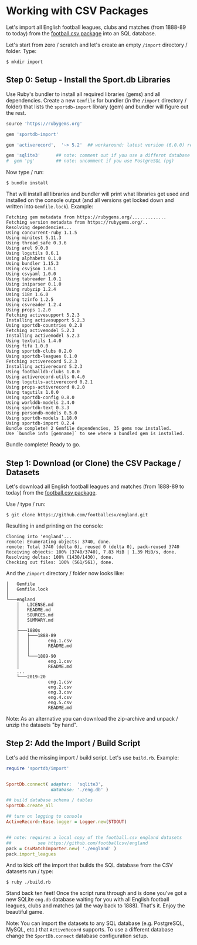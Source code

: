 # Working with CSV Packages


Let's import all English football leagues, clubs and matches (from 1888-89 to today)
from the [football.csv package](https://github.com/footballcsv/england) into an SQL database.

Let's start from zero / scratch and let's
create an empty `/import` directory / folder. Type:

```
$ mkdir import
```

## Step 0:   Setup - Install the Sport.db Libraries

Use Ruby's bundler to install all required libraries (gems)
and all dependencies.
Create a new `Gemfile` for bundler (in the `/import` directory / folder)
that lists the `sportdb-import` library (gem)
and bundler will figure out the rest.

``` ruby
source 'https://rubygems.org'

gem 'sportdb-import'

gem 'activerecord',  '~> 5.2'  ## workaround: latest version (6.0.0) requires ruby 2.4.4+

gem 'sqlite3'      ## note: comment out if you use a differnt database
#  gem 'pg'        ## note: uncomment if you use PostgreSQL (pg) 
```

Now type / run:

```
$ bundle install
```

That will install all libraries and
bundler will print what libraries get used and installed on the console output
(and all versions get locked down and written into `Gemfile.lock`).
Example:

```
Fetching gem metadata from https://rubygems.org/.............
Fetching version metadata from https://rubygems.org/..
Resolving dependencies...
Using concurrent-ruby 1.1.5
Using minitest 5.11.3
Using thread_safe 0.3.6
Using arel 9.0.0
Using logutils 0.6.1
Using alphabets 0.1.0
Using bundler 1.15.3
Using csvjson 1.0.1
Using csvyaml 1.0.0
Using tabreader 1.0.1
Using iniparser 0.1.0
Using rubyzip 1.2.4
Using i18n 1.6.0
Using tzinfo 1.2.5
Using csvreader 1.2.4
Using props 1.2.0
Fetching activesupport 5.2.3
Installing activesupport 5.2.3
Using sportdb-countries 0.2.0
Fetching activemodel 5.2.3
Installing activemodel 5.2.3
Using textutils 1.4.0
Using fifa 1.0.0
Using sportdb-clubs 0.2.0
Using sportdb-leagues 0.1.0
Fetching activerecord 5.2.3
Installing activerecord 5.2.3
Using footballdb-clubs 1.0.0
Using activerecord-utils 0.4.0
Using logutils-activerecord 0.2.1
Using props-activerecord 0.2.0
Using tagutils 1.0.0
Using sportdb-config 0.8.0
Using worlddb-models 2.4.0
Using sportdb-text 0.3.3
Using persondb-models 0.5.0
Using sportdb-models 1.18.0
Using sportdb-import 0.2.4
Bundle complete! 2 Gemfile dependencies, 35 gems now installed.
Use `bundle info [gemname]` to see where a bundled gem is installed.
```

Bundle complete! Ready to go.


##  Step 1:   Download (or Clone) the CSV Package / Datasets

Let's download all English football leagues and matches (from 1888-89 to today)
from the [football.csv package](https://github.com/footballcsv/england).

Use / type / run:

```
$ git clone https://github.com/footballcsv/england.git
```

Resulting in and printing on the console:

```
Cloning into 'england'...
remote: Enumerating objects: 3740, done.
remote: Total 3740 (delta 0), reused 0 (delta 0), pack-reused 3740
Receiving objects: 100% (3740/3740), 7.83 MiB | 1.39 MiB/s, done.
Resolving deltas: 100% (1430/1430), done.
Checking out files: 100% (561/561), done.
```

And the `/import` directory / folder now looks like:

```
│   Gemfile
│   Gemfile.lock
│
└───england
    │   LICENSE.md
    │   README.md
    │   SOURCES.md
    │   SUMMARY.md
    │
    ├───1880s
    │   ├───1888-89
    │   │       eng.1.csv
    │   │       README.md
    │   │
    │   └───1889-90
    │           eng.1.csv
    │           README.md
    ...
    └───2019-20
                eng.1.csv
                eng.2.csv
                eng.3.csv
                eng.4.csv
                eng.5.csv
                README.md
```

Note: As an alternative you can download the zip-archive and unpack / unzip
the datasets "by hand".


##  Step 2:   Add the Import / Build Script

Let's add the missing import / build script.
Let's use `build.rb`. Example:

``` ruby
require 'sportdb/import'


SportDb.connect( adapter:  'sqlite3',
                 database: './eng.db' )

## build database schema / tables
SportDb.create_all

## turn on logging to console
ActiveRecord::Base.logger = Logger.new(STDOUT)


## note: requires a local copy of the football.csv england datasets
##          see https://github.com/footballcsv/england
pack = CsvMatchImporter.new( './england' )
pack.import_leagues
```

And to kick off the import that builds the SQL database from the CSV datasets
run / type:

```
$ ruby ./build.rb
```

Stand back ten feet! Once the script runs through and is done you've got
a new SQLite `eng.db` database waiting for you with all English football leagues, clubs and matches (all the way back to 1888). That's it. Enjoy the beautiful game.



Note:  You can import the datasets to any SQL database (e.g. PostgreSQL, MySQL, etc.)
that `ActiveRecord` supports. To use a different database change the
`SportDb.connect` database configuration setup.
